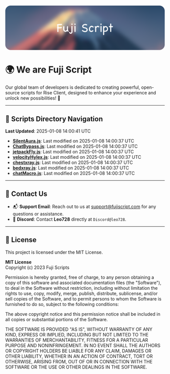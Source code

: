 ![Banner](.github/b.webp)

# 🌍 **We are Fuji Script**

Our global team of developers is dedicated to creating powerful, open-source scripts for Rise Client, designed to enhance your experience and unlock new possibilities! 🌟

---
<!-- SCRIPTS_NAVIGATION_START -->
## 📂 **Scripts Directory Navigation**

**Last Updated**: 2025-01-08 14:00:41 UTC

- **[SilentAura.js](scripts/SilentAura.js)**: Last modified on 2025-01-08 14:00:37 UTC
- **[ChatBypass.js](scripts/ChatBypass.js)**: Last modified on 2025-01-08 14:00:37 UTC
- **[jetpackFly.js](scripts/jetpackFly.js)**: Last modified on 2025-01-08 14:00:37 UTC
- **[velocityHylex.js](scripts/velocityHylex.js)**: Last modified on 2025-01-08 14:00:37 UTC
- **[chestxray.js](scripts/chestxray.js)**: Last modified on 2025-01-08 14:00:37 UTC
- **[bedxray.js](scripts/bedxray.js)**: Last modified on 2025-01-08 14:00:37 UTC
- **[chatMacro.js](scripts/chatMacro.js)**: Last modified on 2025-01-08 14:00:37 UTC

<!-- SCRIPTS_NAVIGATION_END -->

---

## 💬 **Contact Us**  
- 📬 **Support Email**: Reach out to us at [support@fujiscript.com](mailto:support@fujiscript.com) for any questions or assistance.  
- 💬 **Discord**: Contact **Leo728** directly at `Discord@leo728`.

---

## 📜 **License**

This project is licensed under the MIT License.  

**MIT License**  
Copyright (c) 2023 Fuji Scripts  

Permission is hereby granted, free of charge, to any person obtaining a copy of this software and associated documentation files (the "Software"), to deal in the Software without restriction, including without limitation the rights to use, copy, modify, merge, publish, distribute, sublicense, and/or sell copies of the Software, and to permit persons to whom the Software is furnished to do so, subject to the following conditions:  

The above copyright notice and this permission notice shall be included in all copies or substantial portions of the Software.  

THE SOFTWARE IS PROVIDED "AS IS", WITHOUT WARRANTY OF ANY KIND, EXPRESS OR IMPLIED, INCLUDING BUT NOT LIMITED TO THE WARRANTIES OF MERCHANTABILITY, FITNESS FOR A PARTICULAR PURPOSE AND NONINFRINGEMENT. IN NO EVENT SHALL THE AUTHORS OR COPYRIGHT HOLDERS BE LIABLE FOR ANY CLAIM, DAMAGES OR OTHER LIABILITY, WHETHER IN AN ACTION OF CONTRACT, TORT OR OTHERWISE, ARISING FROM, OUT OF OR IN CONNECTION WITH THE SOFTWARE OR THE USE OR OTHER DEALINGS IN THE SOFTWARE.  
